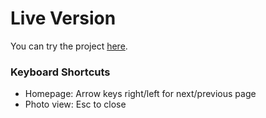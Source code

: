 # Live Version

You can try the project [here](https://lukask-dev.github.io/photobrowser/).

### Keyboard Shortcuts
- Homepage: Arrow keys right/left for next/previous page
- Photo view: Esc to close
